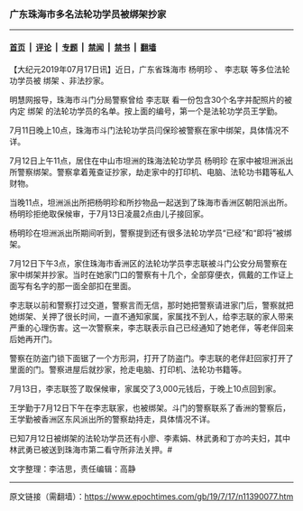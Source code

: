 ### 广东珠海市多名法轮功学员被绑架抄家

---

#### [首页](../../../..?n11390077) &nbsp;|&nbsp; [评论](../../../../../epoch-comment?n11390077) &nbsp;|&nbsp; [专题](../../../../../epoch-special?n11390077) &nbsp;|&nbsp; [禁闻](../../../../../epoch-news?n11390077) &nbsp;|&nbsp; [禁书](../../../../../books?n11390077) &nbsp;|&nbsp; [翻墙](https://github.com/gfw-breaker/nogfw/blob/master/README.md?n11390077)


<div class="post_content" id="artbody" itemprop="articleBody">
 <!-- article content begin -->
 <p>
  【大纪元2019年07月17日讯】近日，广东省珠海市
  <ok href="https://www.epochtimes.com/gb/tag/%E6%9D%A8%E6%98%8E%E7%8F%8D.html">
   杨明珍
  </ok>
  、
  <ok href="https://www.epochtimes.com/gb/tag/%E6%9D%8E%E5%BF%97%E8%81%94.html">
   李志联
  </ok>
  等多位法轮功学员被
  <ok href="https://www.epochtimes.com/gb/tag/%E7%BB%91%E6%9E%B6.html">
   绑架
  </ok>
  、非法抄家。
 </p>
 <p>
  明慧网报导，珠海市斗门分局警察曾给
  <ok href="https://www.epochtimes.com/gb/tag/%E6%9D%8E%E5%BF%97%E8%81%94.html">
   李志联
  </ok>
  看一份包含30个名字并配照片的被内定
  <ok href="https://www.epochtimes.com/gb/tag/%E7%BB%91%E6%9E%B6.html">
   绑架
  </ok>
  的法轮功学员的名单。按上面的编号，第一个是法轮功学员王学勤。
 </p>
 <p>
  7月11日晚上10点，珠海市斗门法轮功学员闫保珍被警察在家中绑架，具体情况不详。
 </p>
 <p>
  7月12日上午11点，居住在中山市坦洲的珠海法轮功学员
  <ok href="https://www.epochtimes.com/gb/tag/%E6%9D%A8%E6%98%8E%E7%8F%8D.html">
   杨明珍
  </ok>
  在家中被坦洲派出所警察绑架。警察拿着蒐查证抄家，劫走家中的打印机、电脑、法轮功书籍等私人财物。
 </p>
 <p>
  当晚11点，坦洲派出所把杨明珍和所抄物品一起送到了珠海市香洲区朝阳派出所。杨明珍拒绝取保候审，于7月13日凌晨2点由儿子接回家。
 </p>
 <p>
  杨明珍在坦洲派出所期间听到，警察提到还有很多法轮功学员“已经”和“即将”被绑架。
 </p>
 <p>
  7月12日下午3点，家住珠海市香洲区的法轮功学员李志联被斗门公安分局警察在家中绑架并抄家。当时在她家门口的警察有十几个，全部穿便衣，佩戴的工作证上面写有名字的那一面全部扣在里面。
 </p>
 <p>
  李志联以前和警察打过交道，警察言而无信，那时她把警察请进家门后，警察就把她绑架、关押了很长时间，一直不通知家属，家属找不到人，给李志联的家人带来严重的心理伤害。这一次警察来，李志联表示自己已经通知了她老伴，等老伴回来后她再开门。
 </p>
 <p>
  警察在防盗门锁下面锯了一个方形洞，打开了防盗门。李志联的老伴赶回家打开了里面的门。警察进屋后就抄家，抢走电脑、打印机、法轮功书籍等。
 </p>
 <p>
  7月13日，李志联签了取保候审，家属交了3,000元钱后，于晚上10点回到家。
 </p>
 <p>
  王学勤于7月12日下午在李志联家，也被绑架。斗门的警察联系了香洲的警察后，王学勤被香洲区东风派出所的警察劫持走，具体情况不详。
 </p>
 <p>
  已知7月12日被绑架的法轮功学员还有小廖、李素娟、林武勇和丁亦吟夫妇，其中林武勇已被送到珠海市第二看守所非法关押。#
 </p>
 <p>
  文字整理：李洁思，责任编辑：高静
 </p>
 <!-- article content end -->
 <div id="below_article_ad">
 </div>
</div>


---

原文链接（需翻墙）：https://www.epochtimes.com/gb/19/7/17/n11390077.htm